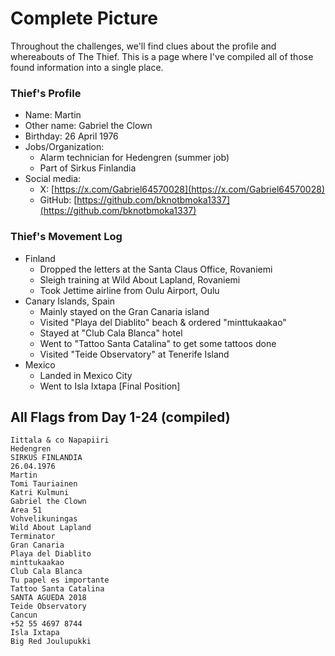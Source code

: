 # Complete Picture

Throughout the challenges, we'll find clues about the profile and whereabouts of The Thief. This is a page where I've compiled all of those found information into a single place.

### Thief's Profile

* Name: Martin
* Other name: Gabriel the Clown
* Birthday: 26 April 1976
* Jobs/Organization:
  * Alarm technician for Hedengren (summer job)
  * Part of Sirkus Finlandia
* Social media:
  * X: [https://x.com/Gabriel64570028](https://x.com/Gabriel64570028)
  * GitHub: [https://github.com/bknotbmoka1337](https://github.com/bknotbmoka1337)

### Thief's Movement Log

* Finland
  * Dropped the letters at the Santa Claus Office, Rovaniemi
  * Sleigh training at Wild About Lapland, Rovaniemi
  * Took Jettime airline from Oulu Airport, Oulu
* Canary Islands, Spain
  * Mainly stayed on the Gran Canaria island
  * Visited "Playa del Diablito" beach & ordered "minttukaakao"
  * Stayed at "Club Cala Blanca" hotel
  * Went to "Tattoo Santa Catalina" to get some tattoos done
  * Visited "Teide Observatory" at Tenerife Island
* Mexico
  * Landed in Mexico City
  * Went to Isla Ixtapa \[Final Position]

## All Flags from Day 1-24 (compiled)

```
Iittala & co Napapiiri
Hedengren
SIRKUS FINLANDIA
26.04.1976
Martin
Tomi Tauriainen
Katri Kulmuni
Gabriel the Clown
Area 51
Vohvelikuningas
Wild About Lapland
Terminator
Gran Canaria
Playa del Diablito
minttukaakao
Club Cala Blanca
Tu papel es importante
Tattoo Santa Catalina
SANTA AGUEDA 2018
Teide Observatory
Cancun
+52 55 4697 8744
Isla Ixtapa
Big Red Joulupukki
```
